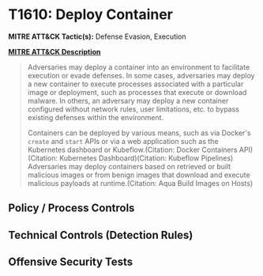 # T1610: Deploy Container
**MITRE ATT&CK Tactic(s):** Defense Evasion, Execution

**[MITRE ATT&CK Description](https://attack.mitre.org/techniques/T1610)**
<blockquote>Adversaries may deploy a container into an environment to facilitate execution or evade defenses. In some cases, adversaries may deploy a new container to execute processes associated with a particular image or deployment, such as processes that execute or download malware. In others, an adversary may deploy a new container configured without network rules, user limitations, etc. to bypass existing defenses within the environment.

Containers can be deployed by various means, such as via Docker's <code>create</code> and <code>start</code> APIs or via a web application such as the Kubernetes dashboard or Kubeflow.(Citation: Docker Containers API)(Citation: Kubernetes Dashboard)(Citation: Kubeflow Pipelines) Adversaries may deploy containers based on retrieved or built malicious images or from benign images that download and execute malicious payloads at runtime.(Citation: Aqua Build Images on Hosts)</blockquote>
## Policy / Process Controls
## Technical Controls (Detection Rules)

## Offensive Security Tests
